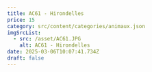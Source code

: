 ```yaml
---
title: AC61 - Hirondelles
price: 15
category: src/content/categories/animaux.json
imgSrcList:
  - src: /asset/AC61.JPG
    alt: AC61 - Hirondelles
date: 2025-03-06T10:07:41.734Z
draft: false
---
```


